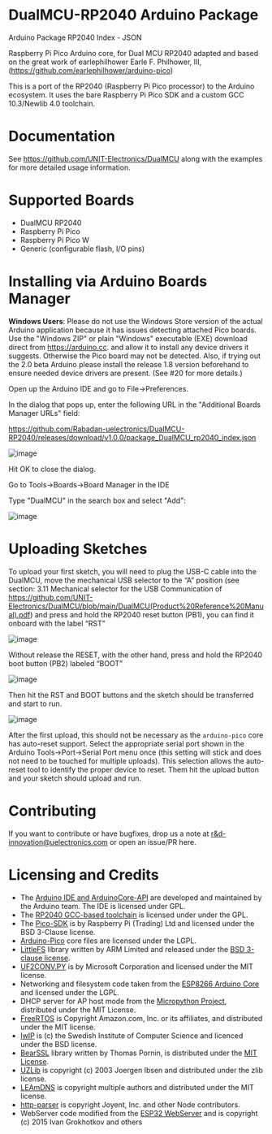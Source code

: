 # DualMCU-RP2040 Arduino Package
Arduino Package RP2040 Index - JSON

Raspberry Pi Pico Arduino core, for Dual MCU RP2040 adapted and based on the great work of earlephilhower Earle F. Philhower, III, (https://github.com/earlephilhower/arduino-pico) 

This is a port of the RP2040 (Raspberry Pi Pico processor) to the Arduino ecosystem. It uses the bare Raspberry Pi Pico SDK and a custom GCC 10.3/Newlib 4.0 toolchain.

# Documentation
See https://github.com/UNIT-Electronics/DualMCU along with the examples for more detailed usage information.

# Supported Boards
* DualMCU RP2040
* Raspberry Pi Pico
* Raspberry Pi Pico W
* Generic (configurable flash, I/O pins)

# Installing via Arduino Boards Manager
**Windows Users**: Please do not use the Windows Store version of the actual Arduino application
because it has issues detecting attached Pico boards.  Use the "Windows ZIP" or plain "Windows"
executable (EXE)  download direct from https://arduino.cc. and allow it to install any device
drivers it suggests.  Otherwise the Pico board may not be detected.  Also, if trying out the
2.0 beta Arduino please install the release 1.8 version beforehand to ensure needed device drivers
are present.  (See #20 for more details.)

Open up the Arduino IDE and go to File->Preferences.

In the dialog that pops up, enter the following URL in the "Additional Boards Manager URLs" field:

https://github.com/Rabadan-uelectronics/DualMCU-RP2040/releases/download/v1.0.0/package_DualMCU_rp2040_index.json

![image](https://github.com/Rabadan-uelectronics/DualMCU-RP2040/blob/main/releases/download/0.0.0/Preferences-AditionalBoardsManagerURL.png)

Hit OK to close the dialog.

Go to Tools->Boards->Board Manager in the IDE

Type "DualMCU" in the search box and select "Add":

![image](https://github.com/Rabadan-uelectronics/DualMCU-RP2040/blob/main/releases/download/0.0.0/BoardsManager.png)

# Uploading Sketches

To upload your first sketch, you will need to plug the USB-C cable into the DualMCU, move the mechanical USB selector to the “A” position (see section: 3.11 Mechanical selector for the USB Communication of https://github.com/UNIT-Electronics/DualMCU/blob/main/DualMCU(Product%20Reference%20Manual).pdf) and press and hold the RP2040 reset button (PB1), you can find it onboard with the label  “RST”

![image](https://github.com/UNIT-Electronics/DualMCU/blob/main/Docs/RP2040-Reset_BUTTON.jpg)

Without release the RESET, with the other hand, press and hold the RP2040 boot button (PB2) labeled “BOOT” 

![image](https://github.com/UNIT-Electronics/DualMCU/blob/main/Docs/RP2040-Enter_Bootloader_mode.jpg)

Then hit the RST and BOOT buttons and the sketch should be transferred and start to run.

![image](https://github.com/UNIT-Electronics/DualMCU/blob/main/Docs/RP2040-Boot_button.jpg)


After the first upload, this should not be necessary as the `arduino-pico` core has auto-reset support.
Select the appropriate serial port shown in the Arduino Tools->Port->Serial Port menu once (this setting will stick and does not need to be
touched for multiple uploads).   This selection allows the auto-reset tool to identify the proper device to reset.
Them hit the upload button and your sketch should upload and run.



# Contributing
If you want to contribute or have bugfixes, drop us a note at <r&d-innovation@uelectronics.com> or open an issue/PR here.

# Licensing and Credits
* The [Arduino IDE and ArduinoCore-API](https://arduino.cc) are developed and maintained by the Arduino team. The IDE is licensed under GPL.
* The [RP2040 GCC-based toolchain](https://github.com/earlephilhower/pico-quick-toolchain) is licensed under under the GPL.
* The [Pico-SDK](https://github.com/raspberrypi/pico-sdk) is by Raspberry Pi (Trading) Ltd and licensed under the BSD 3-Clause license.
* [Arduino-Pico](https://github.com/earlephilhower/arduino-pico) core files are licensed under the LGPL.
* [LittleFS](https://github.com/ARMmbed/littlefs) library written by ARM Limited and released under the [BSD 3-clause license](https://github.com/ARMmbed/littlefs/blob/master/LICENSE.md).
* [UF2CONV.PY](https://github.com/microsoft/uf2) is by Microsoft Corporation and licensed under the MIT license.
* Networking and filesystem code taken from the [ESP8266 Arduino Core](https://github.com/esp8266/Arduino) and licensed under the LGPL.
* DHCP server for AP host mode from the [Micropython Project](https://micropython.org), distributed under the MIT License.
* [FreeRTOS](https://freertos.org) is Copyright Amazon.com, Inc. or its affiliates, and distributed under the MIT license.
* [lwIP](https://savannah.nongnu.org/projects/lwip/) is (c) the Swedish Institute of Computer Science and licenced under the BSD license.
* [BearSSL](https://bearssl.org) library written by Thomas Pornin, is distributed under the [MIT License](https://bearssl.org/#legal-details).
* [UZLib](https://github.com/pfalcon/uzlib) is copyright (c) 2003 Joergen Ibsen and distributed under the zlib license.
* [LEAmDNS](https://github.com/LaborEtArs/ESP8266mDNS) is copyright multiple authors and distributed under the MIT license.
* [http-parser](https://github.com/nodejs/http-parser) is copyright Joyent, Inc. and other Node contributors.
* WebServer code modified from the [ESP32 WebServer](https://github.com/espressif/arduino-esp32/tree/master/libraries/WebServer) and is copyright (c) 2015 Ivan Grokhotkov and others


